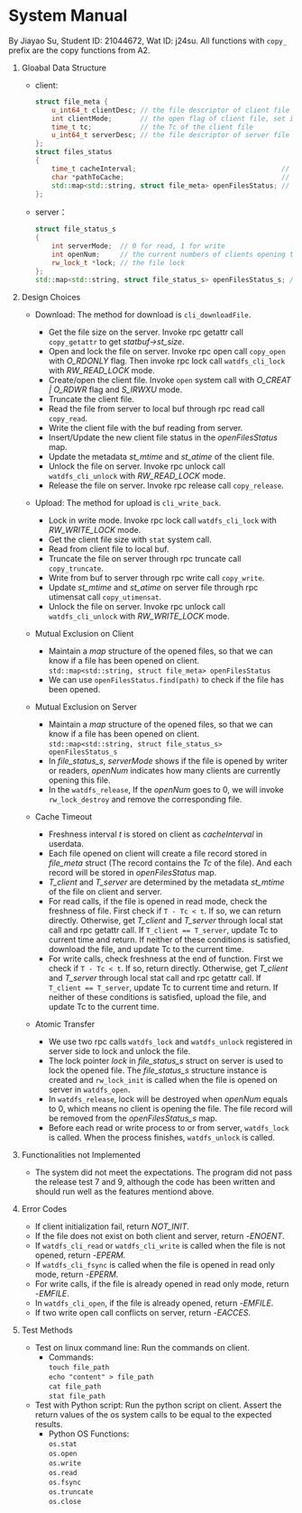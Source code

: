 # System Manual
By Jiayao Su, Student ID: 21044672, Wat ID: j24su.
All functions with `copy_` prefix are the copy functions from A2.

1. Gloabal Data Structure
   - client:
        ```c++
        struct file_meta {
            u_int64_t clientDesc; // the file descriptor of client file
	        int clientMode;		  // the open flag of client file, set in watdfs_cli_open
	        time_t tc;			  // the Tc of the client file
	        u_int64_t serverDesc; // the file descriptor of server file
        };
        struct files_status
        {
	        time_t cacheInterval;									 // the cache interval
	        char *pathToCache;										 // the path of cache folder
	        std::map<std::string, struct file_meta> openFilesStatus; // maintain all opened file status on client
        };
        ```
   - server：
        ```c++
        struct file_status_s
        {
	        int serverMode;	 // 0 for read, 1 for write
	        int openNum;	 // the current numbers of clients opening the file
	        rw_lock_t *lock; // the file lock
        };
        std::map<std::string, struct file_status_s> openFilesStatus_s; // maintain all opened file status on server
        ```
2. Design Choices
   - Download: The method for download is `cli_downloadFile`.
     - Get the file size on the server. Invoke rpc getattr call `copy_getattr` to get *statbuf->st_size*.
     - Open and lock the file on server. Invoke rpc open call `copy_open` with *O_RDONLY* flag. Then invoke rpc lock call `watdfs_cli_lock` with *RW_READ_LOCK* mode.
     - Create/open the client file. Invoke `open` system call with *O_CREAT | O_RDWR* flag and *S_IRWXU* mode.
     - Truncate the client file.
     - Read the file from server to local buf through rpc read call `copy_read`.
     - Write the client file with the buf reading from server.
     - Insert/Update the new client file status in the *openFilesStatus* map.
     - Update the metadata *st_mtime* and *st_atime* of the client file.
     - Unlock the file on server. Invoke rpc unlock call `watdfs_cli_unlock` with *RW_READ_LOCK* mode.
     - Release the file on server. Invoke rpc release call `copy_release`.
     
   - Upload: The method for upload is `cli_write_back`.
     - Lock in write mode. Invoke rpc lock call `watdfs_cli_lock` with *RW_WRITE_LOCK* mode.
     - Get the client file size with `stat` system call.
     - Read from client file to local buf.
     - Truncate the file on server through rpc truncate call `copy_truncate`.
     - Write from buf to server through rpc write call `copy_write`.
     - Update *st_mtime* and *st_atime* on server file through rpc utimensat call `copy_utimensat`.
     - Unlock the file on server. Invoke rpc unlock call `watdfs_cli_unlock` with *RW_WRITE_LOCK* mode.

   - Mutual Exclusion on Client
     - Maintain a *map* structure of the opened files, so that we can know if a file has been opened on client. <br>`std::map<std::string, struct file_meta> openFilesStatus`
     - We can use `openFilesStatus.find(path)` to check if the file has been opened.

   - Mutual Exclusion on Server
     - Maintain a *map* structure of the opened files, so that we can know if a file has been opened on client. <br>`std::map<std::string, struct file_status_s> openFilesStatus_s`
     - In *file_status_s*, *serverMode* shows if the file is opened by writer or readers, *openNum* indicates how many clients are currently opening this file.
     - In the `watdfs_release`, If the *openNum* goes to 0, we will invoke `rw_lock_destroy` and remove the corresponding file.

   - Cache Timeout
     - Freshness interval *t* is stored on client as *cacheInterval* in userdata.
     - Each file opened on client will create a file record stored in *file_meta* struct (The record contains the *Tc* of the file). And each record will be stored in *openFilesStatus* map.
     - *T_client* and *T_server* are determined by the metadata *st_mtime* of the file on client and server.
     - For read calls, if the file is opened in read mode, check the freshness of file. First check if `T - Tc < t`. If so, we can return directly. Otherwise, get *T_client* and *T_server* through local stat call and rpc getattr call. If `T_client == T_server`, update Tc to current time and return. If neither of these conditions is satisfied, download the file, and update Tc to the current time.
     - For write calls, check freshness at the end of function. First we check if `T - Tc < t`. If so, return directly. Otherwise, get *T_client* and *T_server* through local stat call and rpc getattr call. If `T_client == T_server`, update Tc to current time and return. If neither of these conditions is satisfied, upload the file, and update Tc to the current time.
    
   - Atomic Transfer
     - We use two rpc calls `watdfs_lock` and `watdfs_unlock` registered in server side to lock and unlock the file.
     - The lock pointer *lock* in *file_status_s* struct on server is used to lock the opened file. The *file_status_s* structure instance is created and `rw_lock_init` is called when the file is opened on server in `watdfs_open`.
     - In `watdfs_release`, lock will be destroyed when *openNum* equals to 0, which means no client is opening the file. The file record will be removed from the *openFilesStatus_s* map.
     - Before each read or write process to or from server, `watdfs_lock` is called. When the process finishes, `watdfs_unlock` is called.

3. Functionalities not Implemented
   - The system did not meet the expectations. The program did not pass the release test 7 and 9, although the code has been written and should run well as the features mentiond above.

4. Error Codes
   - If client initialization fail, return *NOT_INIT*.
   - If the file does not exist on both client and server, return -*ENOENT*.
   - If `watdfs_cli_read` or `watdfs_cli_write` is called when the file is not opened, return -*EPERM*.
   - If `watdfs_cli_fsync` is called when the file is opened in read only mode, return -*EPERM*.
   - For write calls, if the file is already opened in read only mode, return -*EMFILE*.
   - In `watdfs_cli_open`, if the file is already opened, return -*EMFILE*.
   - If two write open call conflicts on server, return -*EACCES*.

5. Test Methods
   - Test on linux command line: Run the commands on client.
     - Commands: <br>`touch file_path`<br> `echo "content" > file_path`<br> `cat file_path`<br> `stat file_path`
   - Test with Python script: Run the python script on client. Assert the return values of the os system calls to be equal to the expected results.
     - Python OS Functions: <br>`os.stat`<br>`os.open`<br>`os.write`<br>`os.read`<br>`os.fsync`<br>`os.truncate`<br>`os.close`